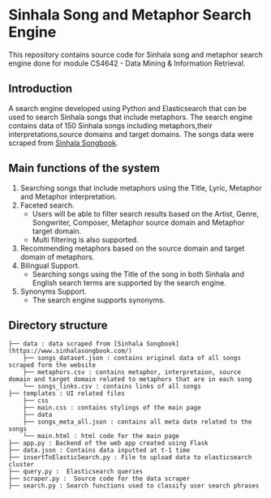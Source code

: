 # Sinhala Song and Metaphor Search Engine

This repository contains source code for Sinhala song and metaphor search engine done for module CS4642 - Data Mining & Information Retrieval.

## Introduction

A search engine developed using Python and Elasticsearch that can be used to search Sinhala songs that include metaphors. The search engine contains data of 150 Sinhala songs including metaphors,their interpretations,source domains and target domains. The songs data were scraped from [Sinhala Songbook](https://www.sinhalasongbook.com/).

## Main functions of the system

1. Searching songs that include metaphors using the Title, Lyric, Metaphor and Metaphor interpretation.
2. Faceted search.
   - Users will be able to filter search results based on the Artist, Genre, Songwriter, Composer, Metaphor source domain and Metaphor target domain.
   - Multi filtering is also supported.
3. Recommending metaphors based on the source domain and target domain of metaphors.
4. Bilingual Support.
   - Searching songs using the Title of the song in both Sinhala and English search terms are supported by the search engine.
5. Synonyms Support.
   - The search engine supports synonyms.

## Directory structure

```
├── data : data scraped from [Sinhala Songbook](https://www.sinhalasongbook.com/)                    
    ├── songs_dataset.json : contains original data of all songs scraped form the website
    ├── metaphors.csv : contains metaphor, interpretaion, source domain and target domain related to metaphors that are in each song
    └── songs_links.csv : contains links of all songs 
├── templates : UI related files                   
    ├── css 
	├── main.css : contains stylings of the main page
    ├── data  
	├── songs_meta_all.json : contains all meta date related to the songs
    └── main.html : html code for the main page  
├── app.py : Backend of the web app created using Flask 
├── data.json : Contains data inputted at t-1 time
├── insertToElasticSearch.py : File to upload data to elasticsearch cluster
├── query.py :  Elasticsearch queries  
├── scraper.py :  Source code for the data scraper  
├── search.py : Search functions used to classify user search phrases  
```
  

